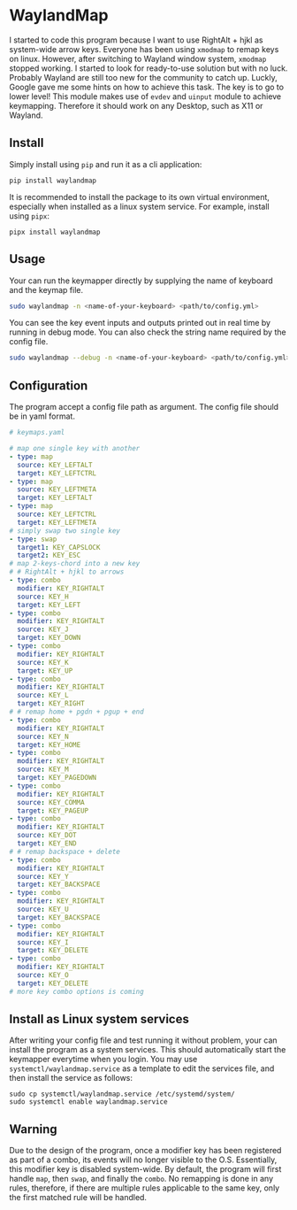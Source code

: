 # WaylandMap

I started to code this program because I want to use RightAlt + hjkl as system-wide arrow keys. Everyone has been using `xmodmap` to remap keys on linux. However, after switching to Wayland window system, `xmodmap` stopped working. I started to look for ready-to-use solution but with no luck. Probably Wayland are still too new for the community to catch up. Luckly, Google gave me some hints on how to achieve this task. The key is to go to lower level! This module makes use of `evdev` and `uinput` module to achieve keymapping. Therefore it should work on any Desktop, such as X11 or Wayland.

## Install
Simply install using `pip` and run it as a cli application:
```
pip install waylandmap
```
It is recommended to install the package to its own virtual environment, especially when installed as a linux system service. For example, install using `pipx`:
```
pipx install waylandmap
```

## Usage
Your can run the keymapper directly by supplying the name of keyboard and the keymap file.
```bash
sudo waylandmap -n <name-of-your-keyboard> <path/to/config.yml>
```
You can see the key event inputs and outputs printed out in real time by running in debug mode. You can also check the string name required by the config file.
```bash
sudo waylandmap --debug -n <name-of-your-keyboard> <path/to/config.yml>
```

## Configuration
The program accept a config file path as argument. The config file should be in yaml format.

```yaml
# keymaps.yaml

# map one single key with another
- type: map
  source: KEY_LEFTALT
  target: KEY_LEFTCTRL
- type: map
  source: KEY_LEFTMETA
  target: KEY_LEFTALT
- type: map
  source: KEY_LEFTCTRL
  target: KEY_LEFTMETA
# simply swap two single key
- type: swap
  target1: KEY_CAPSLOCK
  target2: KEY_ESC
# map 2-keys-chord into a new key
# # RightAlt + hjkl to arrows
- type: combo 
  modifier: KEY_RIGHTALT
  source: KEY_H
  target: KEY_LEFT
- type: combo 
  modifier: KEY_RIGHTALT
  source: KEY_J
  target: KEY_DOWN
- type: combo 
  modifier: KEY_RIGHTALT
  source: KEY_K
  target: KEY_UP
- type: combo 
  modifier: KEY_RIGHTALT
  source: KEY_L
  target: KEY_RIGHT
# # remap home + pgdn + pgup + end
- type: combo 
  modifier: KEY_RIGHTALT
  source: KEY_N
  target: KEY_HOME
- type: combo 
  modifier: KEY_RIGHTALT
  source: KEY_M
  target: KEY_PAGEDOWN
- type: combo 
  modifier: KEY_RIGHTALT
  source: KEY_COMMA
  target: KEY_PAGEUP
- type: combo 
  modifier: KEY_RIGHTALT
  source: KEY_DOT
  target: KEY_END
# # remap backspace + delete
- type: combo 
  modifier: KEY_RIGHTALT
  source: KEY_Y
  target: KEY_BACKSPACE
- type: combo 
  modifier: KEY_RIGHTALT
  source: KEY_U
  target: KEY_BACKSPACE
- type: combo 
  modifier: KEY_RIGHTALT
  source: KEY_I
  target: KEY_DELETE
- type: combo 
  modifier: KEY_RIGHTALT
  source: KEY_O
  target: KEY_DELETE
# more key combo options is coming

```

## Install as Linux system services

After writing your config file and test running it without problem, your can install the program as a system services. This should automatically start the keymapper everytime when you login. You may use `systemctl/waylandmap.service` as a template to edit the services file, and then install the service as follows:

```
sudo cp systemctl/waylandmap.service /etc/systemd/system/
sudo systemctl enable waylandmap.service
```

## Warning

Due to the design of the program, once a modifier key has been registered as part of a combo, its events will no longer visible to the O.S. Essentially, this modifier key is disabled system-wide. By default, the program will first handle `map`, then `swap`, and finally the `combo`. No remapping is done in any rules, therefore, if there are multiple rules applicable to the same key, only the first matched rule will be handled.
